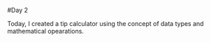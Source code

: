 #Day 2

Today, I created a tip calculator using the concept of data types and mathematical opearations.
